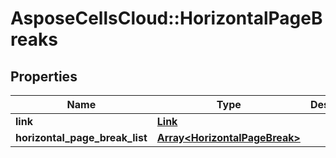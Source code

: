 # AsposeCellsCloud::HorizontalPageBreaks

## Properties
Name | Type | Description | Notes
------------ | ------------- | ------------- | -------------
**link** | [**Link**](Link.md) |  | [optional] 
**horizontal_page_break_list** | [**Array&lt;HorizontalPageBreak&gt;**](HorizontalPageBreak.md) |  | [optional] 


